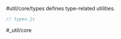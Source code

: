 #util/core/types defines type-related utilities.

```js_removed:types.js
// types.js
```

#_util/core